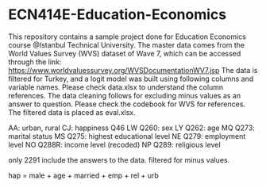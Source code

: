 # ECN414E-Education-Economics

This repository contains a sample project done for Education Economics course @Istanbul Technical University.
The master data  comes from the World Values Survey (WVS) dataset of Wave 7, which can be accessed through the link: https://www.worldvaluessurvey.org/WVSDocumentationWV7.jsp
The data is filtered for Turkey, and a logit model was built using following columns and variable names. Please check data.xlsx to understand the column references.
The data cleaning follows for excluding minus values as an answer to question. Please check the codebook for WVS for references.
The filtered data is placed as eval.xlsx.

AA: urban, rural
CJ: happiness
Q46
LW 
Q260: sex
LY
Q262: age
MQ
Q273: marital status
MS
Q275: highest educational level 
NE
Q279: employment level
NO
Q288R: income level (recoded)
NP
Q289: religious level

only 2291 include the answers to the data. filtered for minus values.


hap = male + age + married + emp + rel + urb


